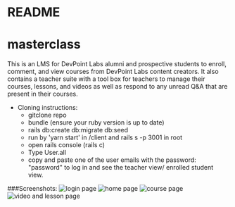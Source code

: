 # README
# masterclass


This is an LMS for DevPoint Labs alumni and prospective students to enroll, comment, and view courses from DevPoint Labs content creators. It also contains a teacher suite with a tool box for teachers to manage their courses, lessons, and videos as well as respond to any unread Q&A that are present in their courses. 


- Cloning instructions: 
  - gitclone repo
  - bundle (ensure your ruby version is up to date)
  - rails db:create db:migrate db:seed 
  - run by 'yarn start' in /client and rails s -p 3001 in root 
  - open rails console (rails c)
  - Type User.all 
  - copy and paste one of the user emails with the password: "password" to log in and see the teacher view/ enrolled student view. 


###Screenshots: 
![login page](https://i.ibb.co/b5Zgskn/screencapture-localhost-3000-login-2019-08-11-18-32-30.png)
![home page](https://i.ibb.co/2qxm5PH/screencapture-localhost-3000-2019-08-11-18-31-04.png)
![course page](https://i.ibb.co/fGSkt0R/screencapture-localhost-3000-courses-2-2019-08-11-18-30-27.png)
![video and lesson page](https://i.ibb.co/6nkMPWJ/screencapture-localhost-3000-course-video-view-2-2019-08-11-18-34-15.png)


